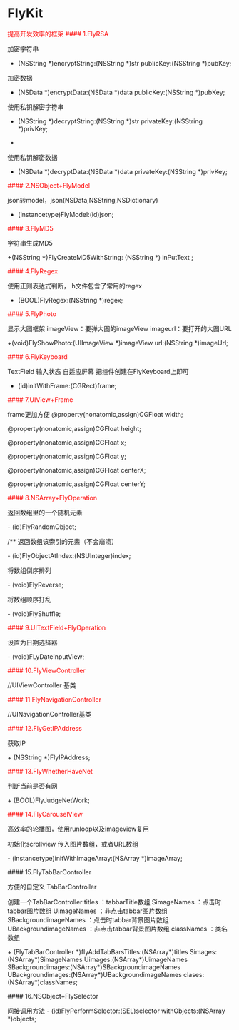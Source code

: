 # FlyKit
<font color="#FF0000">
提高开发效率的框架
</font>

<font color="#FF0000">
#### 1.FlyRSA
</font>

</p>

 加密字符串
 </p>

+ (NSString *)encryptString:(NSString *)str publicKey:(NSString *)pubKey;
</p>


 加密数据
 
 </p>

+ (NSData *)encryptData:(NSData *)data publicKey:(NSString *)pubKey;
</p>


 使用私钥解密字符串
 </p>

+ (NSString *)decryptString:(NSString *)str privateKey:(NSString *)privKey;
+ </p>

 使用私钥解密数据
 
 </p>

+ (NSData *)decryptData:(NSData *)data privateKey:(NSString *)privKey;
</p>

<font color="#FF0000">
#### 2.NSObject+FlyModel
</font>
</p>


 json转model，json(NSData,NSString,NSDictionary)
 
 </p>

+ (instancetype)FlyModel:(id)json;
</p>


<font color="#FF0000">
#### 3.FlyMD5
</font>
</p>


 字符串生成MD5
 
 </p>

+(NSString *)FlyCreateMD5WithString: (NSString *) inPutText ;
</p>


<font color="#FF0000">
#### 4.FlyRegex
</font>
</p>


 使用正则表达式判断，
 h文件包含了常用的regex
 
 </p>

+ (BOOL)FlyRegex:(NSString *)regex;
</p>

<font color="#FF0000">
#### 5.FlyPhoto
</font>
</p>

 显示大图框架
 imageView：要弹大图的imageView
 imageurl：要打开的大图URL
 
 </p>

+(void)FlyShowPhoto:(UIImageView *)imageView url:(NSString *)imageUrl;
</p>


<font color="#FF0000">
#### 6.FlyKeyboard
</font>
</p>
 TextField 输入状态 自适应屏幕
 把控件创建在FlyKeyboard上即可
 
 </p>

- (id)initWithFrame:(CGRect)frame;
</p>


<font color="#FF0000">
#### 7.UIView+Frame
</font>
</p>

frame更加方便
@property(nonatomic,assign)CGFloat width;</p>
@property(nonatomic,assign)CGFloat height;</p>
@property(nonatomic,assign)CGFloat x;</p>
@property(nonatomic,assign)CGFloat y;</p>
@property(nonatomic,assign)CGFloat centerX;</p>
@property(nonatomic,assign)CGFloat centerY;</p>
</p>


<font color="#FF0000">
#### 8.NSArray+FlyOperation
</font>

</p>

 返回数组里的一个随机元素
 
 </p>
- (id)FlyRandomObject;
</p>
/**
返回数组该索引的元素（不会崩溃）
 
</p>
- (id)FlyObjectAtIndex:(NSUInteger)index;
</p>

 将数组倒序排列
 
</p>
- (void)FlyReverse;
</p>

将数组顺序打乱
 
</p>
- (void)FlyShuffle;
</p>

<font color="#FF0000">
#### 9.UITextField+FlyOperation
</font>

</p>

 设置为日期选择器
 
</p>
- (void)FLyDateInputView;
</p>

<font color="#FF0000">
#### 10.FlyViewController
</font>

</p>
//UIViewController 基类
</p>

<font color="#FF0000">
#### 11.FlyNavigationController
</font>

</p>
//UINavigationController基类
</p>


<font color="#FF0000">
#### 12.FlyGetIPAddress
</font>

</p>

 获取IP
 
 </p>
+ (NSString *)FlyIPAddress;
</p>


<font color="#FF0000">
#### 13.FlyWhetherHaveNet
</font>

</p>

 判断当前是否有网
 
 </p>
+ (BOOL)FlyJudgeNetWork;
</p>

<font color="#FF0000">
#### 14.FlyCarouselView
</font>

</p>
高效率的轮播图，使用runloop以及imageview复用
</p>

 初始化scrollview 传入图片数组，或者URL数组
 
</p>
- (instancetype)initWithImageArray:(NSArray *)imageArray;
</p>
#### 15.FlyTabBarController
</p>
方便的自定义 TabBarController
</p>
 创建一个TabBarController
 titles                 ：tabbarTitle数组
 SimageNames            ：点击时tabbar图片数组
 UimageNames            ：非点击tabbar图片数组
 SBackgroundimageNames  ：点击时tabbar背景图片数组
 UBackgroundimageNames  ：非点击tabbar背景图片数组
 classNames             ：类名数组
</p>
+ (FlyTabBarController *)flyAddTabBarsTitles:(NSArray*)titles
                                     Simages:(NSArray*)SimageNames
                                     Uimages:(NSArray*)UimageNames
                           SBackgroundimages:(NSArray*)SBackgroundimageNames
                           UBackgroundimages:(NSArray*)UBackgroundimageNames
                                      clases:(NSArray*)classNames;

</p>
#### 16.NSObject+FlySelector
</p>
 间接调用方法
- (id)FlyPerformSelector:(SEL)selector withObjects:(NSArray *)objects;
</p>

</p>










